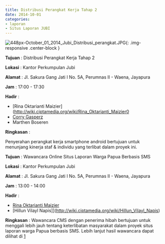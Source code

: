 ```yaml
---
title: Distribusi Perangkat Kerja Tahap 2
date: 2014-10-01
categories:
- laporan
- Situs Laporan JUBI
---
```

![448px-October_01_2014_Jubi_Distribusi_perangkat.JPG](/uploads/448px-October_01_2014_Jubi_Distribusi_perangkat.JPG){: .img-responsive .center-block }

**Tujuan** : Distribusi Perangkat Kerja Tahap 2

**Lokasi** : Kantor Perkumpulan Jubi

**Alamat** : Jl. Sakura Gang Jati I No. 5A, Perumnas II - Waena, Jayapura

**Jam** : 17:00 - 17:30

**Hadir** : 
* [Rina Oktarianti Maizier](http://wiki.ciptamedia.org/wiki/Rina_Oktarianti_Maizier0
* [Corry Gasperz](http://wiki.ciptamedia.org/wiki/Corry_Gasperz)
* Marthen Boseren

**Ringkasan** : 

Penyerahan perangkat kerja smartphone android bertujuan untuk menunjang kinerja staf & individu yang terlibat dalam proyek ini.

**Tujuan** : Wawancara Online Situs Laporan Warga Papua Berbasis SMS

**Lokasi** : Kantor Perkumpulan Jubi

**Alamat** : Jl. Sakura Gang Jati I No. 5A, Perumnas II - Waena, Jayapura

**Jam** : 13:00 - 14:00

**Hadir** : 
* [Rina Oktarianti Maizier](http://wiki.ciptamedia.org/wiki/Rina_Oktarianti_Maizier)
* [Hillun Vilayl Napis]](http://wiki.ciptamedia.org/wiki/Hillun_Vilayl_Napis)

**Ringkasan** : 
Wawancara CMS dengan penerima hibah bertujuan untuk menggali lebih jauh tentang keterlibatan masyarakat dalam proyek situs laporan warga Papua berbasis SMS. Lebih lanjut hasil wawancara dapat dilihat di [1](http://ciptamedia.org/bagaimana-memonitor-kondisi-masyarakat-di-papua/)